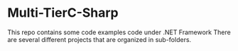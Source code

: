 # Multi-TierC-Sharp

This repo contains some code examples code under .NET Framework
There are several different projects that are organized in sub-folders.


